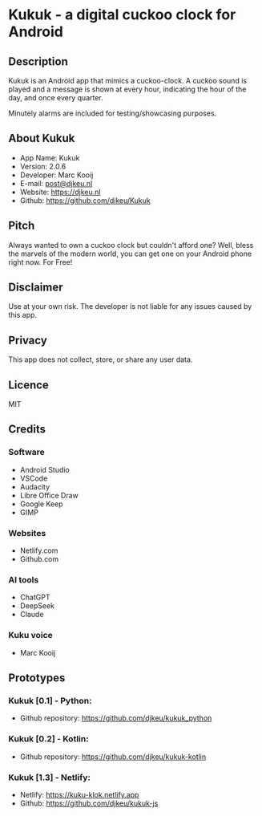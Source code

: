 # Kukuk - a digital cuckoo clock for Android

## Description
Kukuk is an Android app that mimics a cuckoo-clock. A cuckoo sound is played and a message is shown at every hour, indicating the hour of the day, and once every quarter. 

Minutely alarms are included for testing/showcasing purposes.

## About Kukuk
- App Name: Kukuk
- Version: 2.0.6
- Developer: Marc Kooij
- E-mail: post@djkeu.nl
- Website: https://djkeu.nl
- Github: https://github.com/djkeu/Kukuk

## Pitch
Always wanted to own a cuckoo clock but couldn't afford one?
Well, bless the marvels of the modern world, you can get one on your Android phone right now. For Free!

## Disclaimer
Use at your own risk. The developer is not liable for any issues caused by this app.

## Privacy
This app does not collect, store, or share any user data.

## Licence
MIT

## Credits
### Software
- Android Studio
- VSCode
- Audacity
- Libre Office Draw
- Google Keep
- GIMP

### Websites
- Netlify.com
- Github.com

### AI tools
- ChatGPT
- DeepSeek
- Claude

### Kuku voice
- Marc Kooij

## Prototypes
### Kukuk [0.1] - Python:
- Github repository: https://github.com/djkeu/kukuk_python

### Kukuk [0.2] - Kotlin:
- Github repository: https://github.com/djkeu/kukuk-kotlin

### Kukuk [1.3] - Netlify:
- Netlify: https://kuku-klok.netlify.app
- Github: https://github.com/djkeu/kukuk-js

